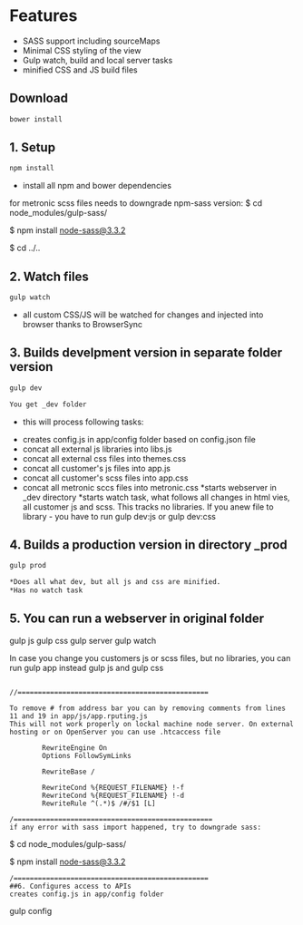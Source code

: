# Features
* SASS support including sourceMaps
* Minimal CSS styling of the view
* Gulp watch, build and local server tasks
* minified CSS and JS build files


## Download
```bash
bower install 
```

## 1. Setup
```bash
npm install
```
- install all npm and bower dependencies

for metronic scss files needs to downgrade npm-sass version:
$ cd node_modules/gulp-sass/

$ npm install node-sass@3.3.2

$ cd ../..

## 2. Watch files
```bash
gulp watch
```
- all custom CSS/JS will be watched for changes and injected into browser thanks to BrowserSync

## 3. Builds develpment version in separate folder version
```bash
gulp dev

You get _dev folder
```
- this will process following tasks:
* creates config.js in app/config folder based on config.json file
* concat all external js libraries into libs.js
* concat all external css files into themes.css
* concat all customer's js files into app.js
* concat all customer's scss files into app.css
* concat all metronic sccs files into metronic.css
*starts webserver in _dev directory
*starts watch task, what follows all changes in html vies, all customer js and scss. This tracks no libraries. If you anew file to library - you have to run gulp dev:js or gulp dev:css


## 4. Builds a production version in directory _prod
```bash
gulp prod

*Does all what dev, but all js and css are minified.
*Has no watch task
```

## 5. You can run a webserver in original folder
gulp js
gulp css
gulp server
gulp watch

In case you  change you customers js or scss files, but no libraries, you can run
    gulp app instead gulp js and gulp css


```

//===============================================

To remove # from address bar you can by removing comments from lines 11 and 19 in app/js/app.rputing.js
This will not work properly on lockal machine node server. On external hosting or on OpenServer you can use .htcaccess file

        RewriteEngine On
        Options FollowSymLinks

        RewriteBase /

        RewriteCond %{REQUEST_FILENAME} !-f
        RewriteCond %{REQUEST_FILENAME} !-d
        RewriteRule ^(.*)$ /#/$1 [L]

/=================================================
if any error with sass import happened, try to downgrade sass:
```
$ cd node_modules/gulp-sass/

$ npm install node-sass@3.3.2
```
/================================================
##6. Configures access to APIs
creates config.js in app/config folder
```
gulp config
```


